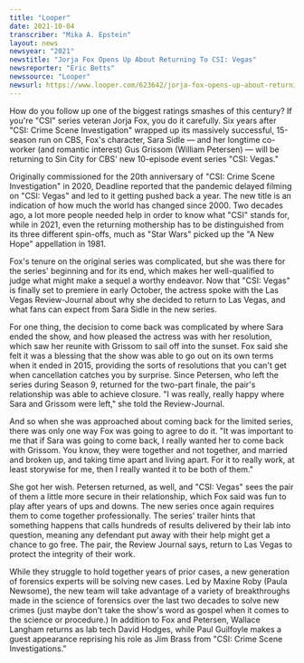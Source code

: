 ```yaml
---
title: "Looper"
date: 2021-10-04
transcriber: "Mika A. Epstein"
layout: news
newsyear: "2021"
newstitle: "Jorja Fox Opens Up About Returning To CSI: Vegas"
newsreporter: "Eric Betts"
newssource: "Looper"
newsurl: https://www.looper.com/623642/jorja-fox-opens-up-about-returning-to-csi-vegas/
---
```


How do you follow up one of the biggest ratings smashes of this century? If you're "CSI" series veteran Jorja Fox, you do it carefully. Six years after "CSI: Crime Scene Investigation" wrapped up its massively successful, 15-season run on CBS, Fox's character, Sara Sidle — and her longtime co-worker (and romantic interest) Gus Grissom (William Petersen) — will be returning to Sin City for CBS' new 10-episode event series "CSI: Vegas."

Originally commissioned for the 20th anniversary of "CSI: Crime Scene Investigation" in 2020, Deadline reported that the pandemic delayed filming on "CSI: Vegas" and led to it getting pushed back a year. The new title is an indication of how much the world has changed since 2000. Two decades ago, a lot more people needed help in order to know what "CSI" stands for, while in 2021, even the returning mothership has to be distinguished from its three different spin-offs, much as "Star Wars" picked up the "A New Hope" appellation in 1981.

Fox's tenure on the original series was complicated, but she was there for the series' beginning and for its end, which makes her well-qualified to judge what might make a sequel a worthy endeavor. Now that "CSI: Vegas" is finally set to premiere in early October, the actress spoke with the Las Vegas Review-Journal about why she decided to return to Las Vegas, and what fans can expect from Sara Sidle in the new series.

For one thing, the decision to come back was complicated by where Sara ended the show, and how pleased the actress was with her resolution, which saw her reunite with Grissom to sail off into the sunset. Fox said she felt it was a blessing that the show was able to go out on its own terms when it ended in 2015, providing the sorts of resolutions that you can't get when cancellation catches you by surprise. Since Petersen, who left the series during Season 9, returned for the two-part finale, the pair's relationship was able to achieve closure. "I was really, really happy where Sara and Grissom were left," she told the Review-Journal.

And so when she was approached about coming back for the limited series, there was only one way Fox was going to agree to do it. "It was important to me that if Sara was going to come back, I really wanted her to come back with Grissom. You know, they were together and not together, and married and broken up, and taking time apart and living apart. For it to really work, at least storywise for me, then I really wanted it to be both of them."

She got her wish. Petersen returned, as well, and "CSI: Vegas" sees the pair of them a little more secure in their relationship, which Fox said was fun to play after years of ups and downs. The new series once again requires them to come together professionally. The series' trailer hints that something happens that calls hundreds of results delivered by their lab into question, meaning any defendant put away with their help might get a chance to go free. The pair, the Review Journal says, return to Las Vegas to protect the integrity of their work.

While they struggle to hold together years of prior cases, a new generation of forensics experts will be solving new cases. Led by Maxine Roby (Paula Newsome), the new team will take advantage of a variety of breakthroughs made in the science of forensics over the last two decades to solve new crimes (just maybe don't take the show's word as gospel when it comes to the science or procedure.) In addition to Fox and Petersen, Wallace Langham returns as lab tech David Hodges, while Paul Guilfoyle makes a guest appearance reprising his role as Jim Brass from "CSI: Crime Scene Investigations."
